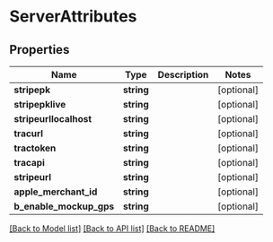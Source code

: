# ServerAttributes

## Properties
Name | Type | Description | Notes
------------ | ------------- | ------------- | -------------
**stripepk** | **string** |  | [optional] 
**stripepklive** | **string** |  | [optional] 
**stripeurllocalhost** | **string** |  | [optional] 
**tracurl** | **string** |  | [optional] 
**tractoken** | **string** |  | [optional] 
**tracapi** | **string** |  | [optional] 
**stripeurl** | **string** |  | [optional] 
**apple_merchant_id** | **string** |  | [optional] 
**b_enable_mockup_gps** | **string** |  | [optional] 

[[Back to Model list]](../README.md#documentation-for-models) [[Back to API list]](../README.md#documentation-for-api-endpoints) [[Back to README]](../README.md)


